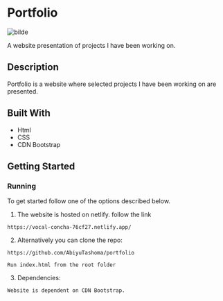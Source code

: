# Portfolio

![bilde](https://github.com/AbiyuTashoma/portfolio/assets/85228220/7857726a-f0ba-4fc3-a1aa-ded2ae5e2edc)

A website presentation of projects I have been working on.

## Description

Portfolio is a website where selected projects I have been working on are presented.

## Built With

- Html
- CSS
- CDN Bootstrap

## Getting Started

### Running

To get started follow one of the options described below.
   
1. The website is hosted on netlify. follow the link
   
  ```
  https://vocal-concha-76cf27.netlify.app/
  ```

2. Alternatively you can clone the repo:
  ```
  https://github.com/AbiyuTashoma/portfolio
  ```
  ```
  Run index.html from the root folder
  ```

3. Dependencies:

  ```
  Website is dependent on CDN Bootstrap.
  ```
